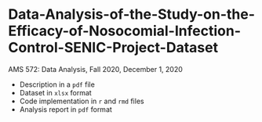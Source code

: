 # Data-Analysis-of-the-Study-on-the-Efficacy-of-Nosocomial-Infection-Control-SENIC-Project-Dataset
AMS 572: Data Analysis, Fall 2020, December 1, 2020

- Description in a `pdf` file
- Dataset in `xlsx` format
- Code implementation in `r` and `rmd` files
- Analysis report in `pdf` format
